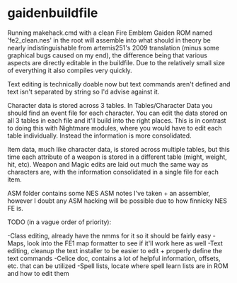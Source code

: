 # gaidenbuildfile

Running makehack.cmd with a clean Fire Emblem Gaiden ROM named 'fe2_clean.nes' in the root will assemble into what should in theory be nearly indistinguishable from artemis251's 2009 translation (minus some graphical bugs caused on my end), the difference being that various aspects are directly editable in the buildfile.  Due to the relatively small size of everything it also compiles very quickly.

Text editing is technically doable now but text commands aren't defined and text isn't separated by string so I'd advise against it.

Character data is stored across 3 tables.  In Tables/Character Data you should find an event file for each character.  You can edit the data stored on all 3 tables in each file and it'll build into the right places.  This is in contrast to doing this with Nightmare modules, where you would have to edit each table individually.  Instead the information is more consolidated.

Item data, much like character data, is stored across multiple tables, but this time each attribute of a weapon is stored in a different table (might, weight, hit, etc).  Weapon and Magic edits are laid out much the same way as characters are, with the information consolidated in a single file for each item.

ASM folder contains some NES ASM notes I've taken + an assembler, however I doubt any ASM hacking will be possible due to how finnicky NES FE is.

TODO (in a vague order of priority):

-Class editing, already have the nmms for it so it should be fairly easy
-Maps, look into the FE1 map formatter to see if it'll work here as well
-Text editing, cleanup the text installer to be easier to edit + properly define the text commands
-Celice doc, contains a lot of helpful information, offsets, etc. that can be utilized
-Spell lists, locate where spell learn lists are in ROM and how to edit them